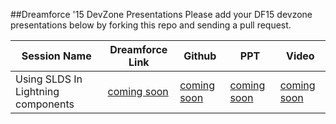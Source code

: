 ##Dreamforce '15 DevZone Presentations
Please add your DF15 devzone presentations below by forking this repo and sending a pull request.

| Session Name  | Dreamforce Link  | Github  |  PPT | Video |
|---|---|---|---|---|
| Using SLDS In Lightning components  | <a href="http://blabla.com" target="_blank">coming soon</a>  | <a href="http://blabla.com" target="_blank">coming soon</a> |  <a href="http://blabla.com" target="_blank">coming soon</a>    | <a href="http://blabla.com" target="_blank">coming soon</a>    | 
